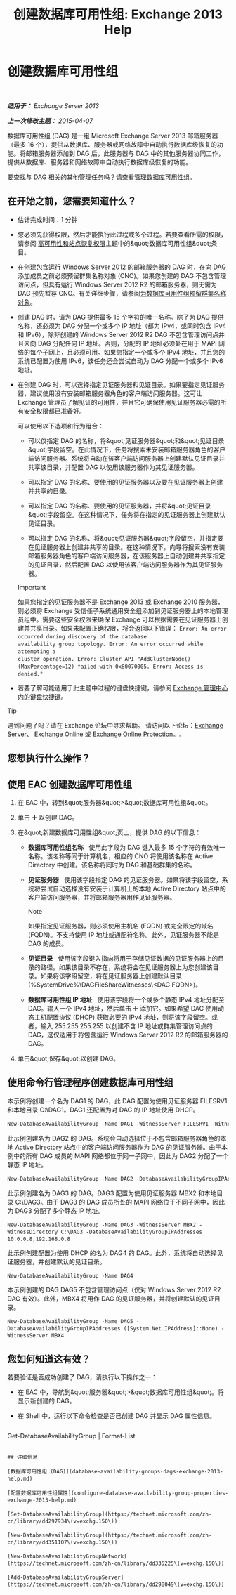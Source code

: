 ﻿---
title: '创建数据库可用性组: Exchange 2013 Help'
TOCTitle: 创建数据库可用性组
ms:assetid: d6b98299-e203-488b-af73-50753fe152c8
ms:mtpsurl: https://technet.microsoft.com/zh-cn/library/Dd351172(v=EXCHG.150)
ms:contentKeyID: 50491639
ms.date: 05/21/2018
mtps_version: v=EXCHG.150
ms.translationtype: MT
---

# 创建数据库可用性组

 

_**适用于：** Exchange Server 2013_

_**上一次修改主题：** 2015-04-07_

数据库可用性组 (DAG) 是一组 Microsoft Exchange Server 2013 邮箱服务器（最多 16 个），提供从数据库、服务器或网络故障中自动执行数据库级恢复的功能。将邮箱服务器添加到 DAG 后，此服务器与 DAG 中的其他服务器协同工作，提供从数据库、服务器和网络故障中自动执行数据库级恢复的功能。

要查找与 DAG 相关的其他管理任务吗？请查看[管理数据库可用性组](managing-database-availability-groups-exchange-2013-help.md)。

## 在开始之前，您需要知道什么？

  - 估计完成时间：1 分钟

  - 您必须先获得权限，然后才能执行此过程或多个过程。若要查看所需的权限，请参阅 [高可用性和站点恢复权限](high-availability-and-site-resilience-permissions-exchange-2013-help.md)主题中的\&quot;数据库可用性组\&quot;条目。

  - 在创建包含运行 Windows Server 2012 的邮箱服务器的 DAG 时，在向 DAG 添加成员之前必须预留群集名称对象 (CNO)。如果您创建的 DAG 不包含管理访问点，但具有运行 Windows Server 2012 R2 的邮箱服务器，则无需为 DAG 预先暂存 CNO。有关详细步骤，请参阅[为数据库可用性组预留群集名称对象](pre-stage-the-cluster-name-object-for-a-database-availability-group-exchange-2013-help.md)。

  - 创建 DAG 时，请为 DAG 提供最多 15 个字符的唯一名称。除了为 DAG 提供名称，还必须为 DAG 分配一个或多个 IP 地址（都为 IPv4，或同时包含 IPv4 和 IPv6），除非创建的 Windows Server 2012 R2 DAG 不包含管理访问点并且未向 DAG 分配任何 IP 地址。否则，分配的 IP 地址必须处在用于 MAPI 网络的每个子网上，且必须可用。如果您指定一个或多个 IPv4 地址，并且您的系统已配置为使用 IPv6，该任务还会尝试自动为 DAG 分配一个或多个 IPv6 地址。

  - 在创建 DAG 时，可以选择指定见证服务器和见证目录。如果要指定见证服务器，建议使用没有安装邮箱服务器角色的客户端访问服务器。这可让 Exchange 管理员了解见证的可用性，并且它可确保使用见证服务器必需的所有安全权限都已准备好。
    
    可以使用以下选项和行为组合：
    
      - 可以仅指定 DAG 的名称，将\&quot;见证服务器\&quot;和\&quot;见证目录\&quot;字段留空。在此情况下，任务将搜索未安装邮箱服务器角色的客户端访问服务器。系统将自动在该客户端访问服务器上创建默认见证目录并共享该目录，并配置 DAG 以使用该服务器作为其见证服务器。
    
      - 可以指定 DAG 的名称、要使用的见证服务器以及要在见证服务器上创建并共享的目录。
    
      - 可以指定 DAG 的名称、要使用的见证服务器，并将\&quot;见证目录\&quot;字段留空。在这种情况下，任务将在指定的见证服务器上创建默认见证目录。
    
      - 可以指定 DAG 的名称、将\&quot;见证服务器\&quot;字段留空，并指定要在见证服务器上创建并共享的目录。在这种情况下，向导将搜索没有安装邮箱服务器角色的客户端访问服务器，在该服务器上自动创建并共享指定的见证目录，然后配置 DAG 以使用该客户端访问服务器作为其见证服务器。
    
    > [!IMPORTANT]  
    > 如果您指定的见证服务器不是 Exchange 2013 或 Exchange 2010 服务器，则必须将 Exchange 受信任子系统通用安全组添加到见证服务器上的本地管理员组中。需要这些安全权限来确保 Exchange 可以根据需要在见证服务器上创建并共享目录。如果未配置正确权限，将会返回以下错误：
    > <code>Error: An error occurred during discovery of the database availability group topology. Error: An error occurred while attempting a cluster operation. Error: Cluster API &quot;AddClusterNode() (MaxPercentage=12) failed with 0x80070005. Error: Access is denied.&quot;</code>


  - 若要了解可能适用于此主题中过程的键盘快捷键，请参阅 [Exchange 管理中心内的键盘快捷键](keyboard-shortcuts-in-the-exchange-admin-center-exchange-online-protection-help.md)。

> [!TIP]  
> 遇到问题了吗？请在 Exchange 论坛中寻求帮助。 请访问以下论坛：<a href="https://go.microsoft.com/fwlink/p/?linkid=60612">Exchange Server</a>、 <a href="https://go.microsoft.com/fwlink/p/?linkid=267542">Exchange Online</a> 或 <a href="https://go.microsoft.com/fwlink/p/?linkid=285351">Exchange Online Protection</a>。.


## 您想执行什么操作？

## 使用 EAC 创建数据库可用性组

1.  在 EAC 中，转到\&quot;服务器\&quot;\>\&quot;数据库可用性组\&quot;。

2.  单击 ![添加图标](images/JJ218640.c1e75329-d6d7-4073-a27d-498590bbb558(EXCHG.150).gif "添加图标") 以创建 DAG。

3.  在\&quot;新建数据库可用性组\&quot;页上，提供 DAG 的以下信息：
    
      - **数据库可用性组名称**   使用此字段为 DAG 键入最多 15 个字符的有效唯一名称。该名称等同于计算机名，相应的 CNO 将使用该名称在 Active Directory 中创建。该名称将同时为 DAG 和基础群集的名称。
    
      - **见证服务器**   使用该字段指定 DAG 的见证服务器。如果将该字段留空，系统将尝试自动选择没有安装于计算机上的本地 Active Directory 站点中的客户端访问服务器，并将邮箱服务器用作见证服务器。
        
        > [!NOTE]  
        > 如果指定见证服务器，则必须使用主机名 (FQDN) 或完全限定的域名 (FQDN)。不支持使用 IP 地址或通配符名称。此外，见证服务器不能是 DAG 的成员。
    
      - **见证目录**   使用该字段键入指向将用于存储见证数据的见证服务器上的目录的路径。如果该目录不存在，系统将会在见证服务器上为您创建该目录。如果将该字段留空，将在见证服务器上创建默认目录 (%SystemDrive%\\DAGFileShareWitnesses\\\<DAG FQDN\>)。
    
      - **数据库可用性组 IP 地址**   使用该字段将一个或多个静态 IPv4 地址分配至 DAG。输入一个 IPv4 地址，然后单击 ![添加图标](images/JJ218640.c1e75329-d6d7-4073-a27d-498590bbb558(EXCHG.150).gif "添加图标") 添加它。如果希望 DAG 使用动态主机配置协议 (DHCP) 获取必要的 IPv4 地址，则将该字段留空。或者，输入 255.255.255.255 以创建不含 IP 地址或群集管理访问点的 DAG，这仅适用于将包含运行 Windows Server 2012 R2 的邮箱服务器的 DAG。

4.  单击\&quot;保存\&quot;以创建 DAG。

## 使用命令行管理程序创建数据库可用性组

本示例将创建一个名为 DAG1 的 DAG，此 DAG 配置为使用见证服务器 FILESRV1 和本地目录 C:\\DAG1。DAG1 还配置为对 DAG 的 IP 地址使用 DHCP。

```powershell
New-DatabaseAvailabilityGroup -Name DAG1 -WitnessServer FILESRV1 -WitnessDirectory C:\DAG1
```

此示例创建名为 DAG2 的 DAG。系统会自动选择位于不包含邮箱服务器角色的本地 Active Directory 站点中的客户端访问服务器作为 DAG 的见证服务器。由于本例中的所有 DAG 成员的 MAPI 网络都位于同一子网中，因此为 DAG2 分配了一个静态 IP 地址。

```powershell
New-DatabaseAvailabilityGroup -Name DAG2 -DatabaseAvailabilityGroupIPAddresses 10.0.0.8
```

此示例创建名为 DAG3 的 DAG。DAG3 配置为使用见证服务器 MBX2 和本地目录 C:\\DAG3。由于 DAG3 的 DAG 成员所处的 MAPI 网络位于不同子网中，因此为 DAG3 分配了多个静态 IP 地址。

    New-DatabaseAvailabilityGroup -Name DAG3 -WitnessServer MBX2 -WitnessDirectory C:\DAG3 -DatabaseAvailabilityGroupIPAddresses 10.0.0.8,192.168.0.8

此示例创建配置为使用 DHCP 的名为 DAG4 的 DAG。此外，系统将自动选择见证服务器，并创建默认的见证目录。

```powershell
New-DatabaseAvailabilityGroup -Name DAG4
```

本示例创建的 DAG DAG5 不包含管理访问点（仅对 Windows Server 2012 R2 DAG 有效）。此外，MBX4 将用作 DAG 的见证服务器，并将创建默认的见证目录。

    New-DatabaseAvailabilityGroup -Name DAG5 -DatabaseAvailabilityGroupIPAddresses ([System.Net.IPAddress]::None) -WitnessServer MBX4

## 您如何知道这有效？

若要验证是否成功创建了 DAG，请执行以下操作之一：

  - 在 EAC 中，导航到\&quot;服务器\&quot;\>\&quot;数据库可用性组\&quot;。将显示新创建的 DAG。

  - 在 Shell 中，运行以下命令检查是否已创建 DAG 并显示 DAG 属性信息。
    
    ```powershell
Get-DatabaseAvailabilityGroup <DAGName> | Format-List
```

## 详细信息

[数据库可用性组 (DAG)](database-availability-groups-dags-exchange-2013-help.md)

[配置数据库可用性组属性](configure-database-availability-group-properties-exchange-2013-help.md)

[Set-DatabaseAvailabilityGroup](https://technet.microsoft.com/zh-cn/library/dd297934\(v=exchg.150\))

[New-DatabaseAvailabilityGroup](https://technet.microsoft.com/zh-cn/library/dd351107\(v=exchg.150\))

[New-DatabaseAvailabilityGroupNetwork](https://technet.microsoft.com/zh-cn/library/dd335225\(v=exchg.150\))

[Add-DatabaseAvailabilityGroupServer](https://technet.microsoft.com/zh-cn/library/dd298049\(v=exchg.150\))

